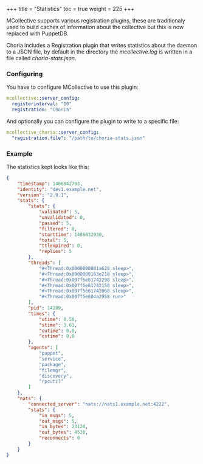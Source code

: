 +++
title = "Statistics"
toc = true
weight = 225
+++

MCollective supports various registration plugins, these are traditionaly used to build
caches of information about the collective but this is now replaced with PuppetDB.

Choria includes a Registration plugin that writes statistics about the daemon to a JSON
file, by default in the directory the *mcollective.log* is written in a file called
*choria-stats.json*.

### Configuring

You have to configure MCollective to use this plugin:

```yaml
mcollective::server_config:
  registerinterval: "10"
  registration: "Choria"
```

And optionally you can configure the plugin to write to a specific file:

```yaml
mcollective_choria::server_config:
  "registration.file": "/path/to/choria-stats.json"
```

### Example

The statistics kept looks like this:

```json
{
    "timestamp": 1486842703,
    "identity": "dev1.example.net",
    "version": "2.9.1",
    "stats": {
        "stats": {
            "validated": 5,
            "unvalidated": 0,
            "passed": 5,
            "filtered": 0,
            "starttime": 1486832930,
            "total": 5,
            "ttlexpired": 0,
            "replies": 5
        },
        "threads": [
            "#<Thread:0x0000000081a628 sleep>",
            "#<Thread:0x0000000163e218 sleep>",
            "#<Thread:0x007f5e61742298 sleep>",
            "#<Thread:0x007f5e61742158 sleep>",
            "#<Thread:0x007f5e61742068 sleep>",
            "#<Thread:0x007f5e604a2958 run>"
        ],
        "pid": 14289,
        "times": {
            "utime": 8.58,
            "stime": 3.61,
            "cutime": 0.0,
            "cstime": 0.0
        },
        "agents": [
            "puppet",
            "service",
            "package",
            "filemgr",
            "discovery",
            "rpcutil"
        ]
    },
    "nats": {
        "connected_server": "nats://nats1.example.net:4222",
        "stats": {
            "in_msgs": 5,
            "out_msgs": 5,
            "in_bytes": 23120,
            "out_bytes": 4520,
            "reconnects": 0
        }
    }
}
```
